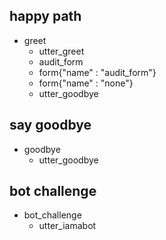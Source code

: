 ## happy path
* greet
  - utter_greet
  - audit_form
  - form{"name" : "audit_form"}
  - form{"name" : "none"}
  - utter_goodbye



## say goodbye
* goodbye
  - utter_goodbye

## bot challenge
* bot_challenge
  - utter_iamabot
